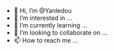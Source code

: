 - 👋 Hi, I’m @Yanledou
- 👀 I’m interested in ...
- 🌱 I’m currently learning ...
- 💞️ I’m looking to collaborate on ...
- 📫 How to reach me ...

<!---
Yanledou/Yanledou is a ✨ special ✨ repository because its `README.md` (this file) appears on your GitHub profile.
You can click the Preview link to take a look at your changes.
--->
